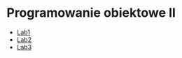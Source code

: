 # Programowanie obiektowe II

<!-- [Lab1](instrukcje/lab1.html) -->
- [Lab1](https://drive.google.com/drive/folders/1Ssyw-UJLo-j-9NaOGEgsGoggvD9lYJkv?usp=sharing)
- [Lab2](https://drive.google.com/drive/folders/1SOxtD3BgsS65d9lc2MtUs9jYF6_RluN6?usp=sharing)
- [Lab3](https://drive.google.com/drive/folders/13Irovzc6uXLjC1S7kW5AkrOuE46YY5nj?usp=sharing)